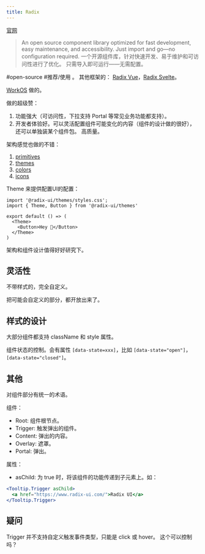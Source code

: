 ```yaml
---
title: Radix
---
```

[官网](https://www.radix-ui.com/)
> An open source component library optimized for fast development, easy maintenance, and accessibility. Just import and go—no configuration required.
> 一个开源组件库，针对快速开发、易于维护和可访问性进行了优化。 只需导入即可运行——无需配置。

#open-source #推荐/使用 。 其他框架的： [Radix Vue](./radix-vue.md)，[Radix Svelte](https://radix-svelte.com/)。

[WorkOS](../../../scenario/auth/workos.md) 做的。

做的超级赞：
1. 功能强大（可访问性，下拉支持 Portal 等常见业务功能都支持）。
2. 开发者体验好。可以灵活配置组件可能变化的内容（组件的设计做的很好），还可以单独装某个组件包。 高质量。

架构感觉也做的不错：
1. [primitives](https://github.com/radix-ui/primitives)
1. [themes](https://github.com/radix-ui/themes)
1. [colors](https://github.com/radix-ui/colors)
1. [icons](https://github.com/radix-ui/icons)

Theme 来提供配置UI的配置：
```tsx
import '@radix-ui/themes/styles.css';
import { Theme, Button } from '@radix-ui/themes'

export default () => (
  <Theme>
    <Button>Hey 👋</Button>
  </Theme>
)
```

架构和组件设计值得好好研究下。

## 灵活性
不带样式的，完全自定义。

把可能会自定义的部分，都开放出来了。

## 样式的设计
大部分组件都支持 className 和 style 属性。

组件状态的控制。会有属性 `[data-state=xxx]`，比如 `[data-state="open"]`，`[data-state="closed"]`。

## 其他
对组件部分有统一的术语。

组件：
* Root: 组件根节点。
* Trigger: 触发弹出的组件。
* Content: 弹出的内容。
* Overlay: 遮罩。
* Portal: 弹出。

属性：
* asChild: 为 true 时，将该组件的功能传递到子元素上。如：
```jsx
<Tooltip.Trigger asChild>
  <a href="https://www.radix-ui.com/">Radix UI</a>
</Tooltip.Trigger>
```

## 疑问
Trigger 并不支持自定义触发事件类型，只能是 click 或 hover。 这个可以控制吗？

